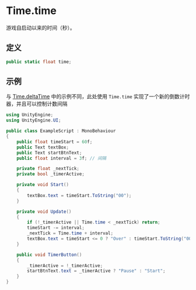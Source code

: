 # Time.time

游戏自启动以来的时间（秒）。

## 定义

```csharp
public static float time;
```

## 示例

与 [Time.deltaTime](./deltaTime.md) 中的示例不同，此处使用 `Time.time` 实现了一个新的倒数计时器，并且可以控制计数间隔

```csharp
using UnityEngine;
using UnityEngine.UI;

public class ExampleScript : MonoBehaviour
{
    public float timeStart = 60f;
    public Text textBox;
    public Text startBtnText;
    public float interval = 3f; // 间隔

    private float _nextTick;
    private bool _timerActive;

    private void Start()
    {
        textBox.text = timeStart.ToString("00");
    }

    private void Update()
    {
        if (!_timerActive || Time.time < _nextTick) return;
        timeStart -= interval;
        _nextTick = Time.time + interval;
        textBox.text = timeStart <= 0 ? "Over" : timeStart.ToString("00");
    }

    public void TimerButton()
    {
        _timerActive = !_timerActive;
        startBtnText.text = _timerActive ? "Pause" : "Start";
    }
}
```
